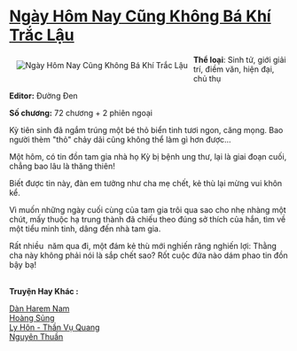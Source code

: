 <a href="https://utruyen.com/ngay-hom-nay-cung-khong-ba-khi-trac-lau/19321/" title="Ngày Hôm Nay Cũng Không Bá Khí Trắc Lậu"><h1>Ngày Hôm Nay Cũng Không Bá Khí Trắc Lậu</h1></a><div style="display:table"><img align="right" style="float: left; padding: 10px;" src="https://utruyen.com/images/story/200x260/ngay-hom-nay-cung-khong-ba-khi-trac-lau.jpg" alt="Ngày Hôm Nay Cũng Không Bá Khí Trắc Lậu"><b>Thể loại</b>: Sinh tử, giới giải trí, điềm văn, hiện đại, chủ thụ<p></p><b>Editor:</b> Đường Đen<p></p><b>Số chương:</b> 72 chương + 2 phiên ngoại<p></p>Kỳ tiên sinh đã ngắm trúng một bé thỏ biển tinh tươi ngon, căng mọng. Bao người thèm "thỏ" chảy dãi cũng không thể làm gì hơn được...<p></p>Một hôm, có tin đồn tam gia nhà họ Kỳ bị bệnh ung thư, lại là giai đoạn cuối, chẳng bao lâu là thăng thiên!<p></p>Biết được tin này, đàn em tưởng như cha mẹ chết, kẻ thù lại mừng vui khôn kể.<p></p>Vì muốn những ngày cuối cùng của tam gia trôi qua sao cho nhẹ nhàng một chút, mấy thuộc hạ trung thành đã chiếu theo đúng sở thích của hắn, tìm về một tiểu minh tinh, dâng đến nhà tam gia.<p></p>Rất nhiều  năm qua đi, một đám kẻ thù mới nghiến răng nghiến lợi: Thằng cha này không phải nói là sắp chết sao? Rốt cuộc đứa nào dám phao tin đồn bậy bạ!</div><p><br><b>Truyện Hay Khác :</b></p><a href="https://utruyen.com/dan-harem-nam/21916/" alt="Dàn Harem Nam">Dàn Harem Nam</a><br/><a href="https://github.com/quanluxury/truyenhot/tree/master/truyenhay/15400/" alt="Hoàng Sủng">Hoàng Sủng</a><br/><a href="https://www.wattpad.com/story/201721859-ly-h%C3%B4n-th%E1%BA%A7n-v%E1%BB%A5-quang" alt="Ly Hôn - Thần Vụ Quang">Ly Hôn - Thần Vụ Quang</a><br/><a href="https://dammyh.wordpress.com/2019/11/07/nguyen-thuan/" alt="Nguyên Thuần">Nguyên Thuần</a><br/>